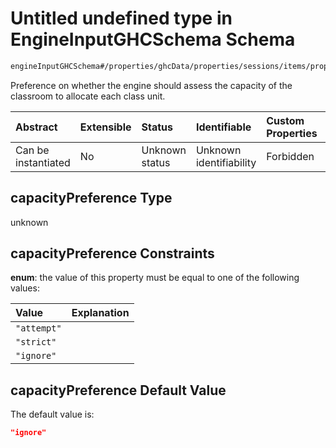# Untitled undefined type in EngineInputGHCSchema Schema

```txt
engineInputGHCSchema#/properties/ghcData/properties/sessions/items/properties/sessionClassRooms/properties/capacityPreference
```

Preference on whether the engine should assess the capacity of the classroom to allocate each class unit.

| Abstract            | Extensible | Status         | Identifiable            | Custom Properties | Additional Properties | Access Restrictions | Defined In                                                        |
| :------------------ | :--------- | :------------- | :---------------------- | :---------------- | :-------------------- | :------------------ | :---------------------------------------------------------------- |
| Can be instantiated | No         | Unknown status | Unknown identifiability | Forbidden         | Allowed               | none                | [ghc.schema.json*](../out/ghc.schema.json "open original schema") |

## capacityPreference Type

unknown

## capacityPreference Constraints

**enum**: the value of this property must be equal to one of the following values:

| Value       | Explanation |
| :---------- | :---------- |
| `"attempt"` |             |
| `"strict"`  |             |
| `"ignore"`  |             |

## capacityPreference Default Value

The default value is:

```json
"ignore"
```

